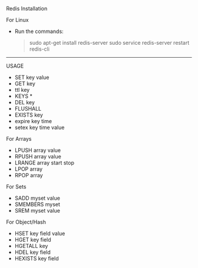 Redis Installation

For Linux

- Run the commands:
  > sudo apt-get install redis-server
  > sudo service redis-server restart
  > redis-cli

---

USAGE

- SET key value
- GET key
- ttl key
- KEYS \*
- DEL key
- FLUSHALL
- EXISTS key
- expire key time
- setex key time value

For Arrays

- LPUSH array value
- RPUSH array value
- LRANGE array start stop
- LPOP array
- RPOP array

For Sets

- SADD myset value
- SMEMBERS myset
- SREM myset value

For Object/Hash

- HSET key field value
- HGET key field
- HGETALL key
- HDEL key field
- HEXISTS key field
